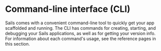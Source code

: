 # Command-line interface (CLI)

Sails comes with a convenient command-line tool to quickly get your app scaffolded and running. The CLI has commands for creating, starting, and debugging your Sails applications, as well as for getting your version info. For information about each command's usage, see the reference pages in this section.

<docmeta name="displayName" value="Command-line interface">

